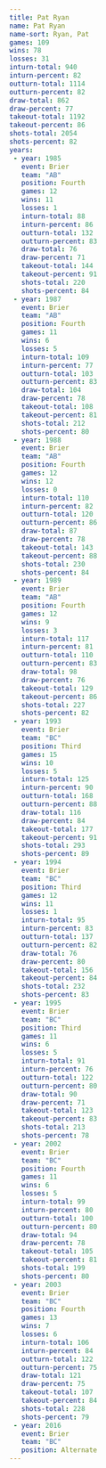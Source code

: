 ```yaml
---
title: Pat Ryan
name: Pat Ryan
name-sort: Ryan, Pat
games: 109
wins: 78
losses: 31
inturn-total: 940
inturn-percent: 82
outturn-total: 1114
outturn-percent: 82
draw-total: 862
draw-percent: 77
takeout-total: 1192
takeout-percent: 86
shots-total: 2054
shots-percent: 82
years:
 - year: 1985
   event: Brier
   team: "AB"
   position: Fourth
   games: 12
   wins: 11
   losses: 1
   inturn-total: 88
   inturn-percent: 86
   outturn-total: 132
   outturn-percent: 83
   draw-total: 76
   draw-percent: 71
   takeout-total: 144
   takeout-percent: 91
   shots-total: 220
   shots-percent: 84
 - year: 1987
   event: Brier
   team: "AB"
   position: Fourth
   games: 11
   wins: 6
   losses: 5
   inturn-total: 109
   inturn-percent: 77
   outturn-total: 103
   outturn-percent: 83
   draw-total: 104
   draw-percent: 78
   takeout-total: 108
   takeout-percent: 81
   shots-total: 212
   shots-percent: 80
 - year: 1988
   event: Brier
   team: "AB"
   position: Fourth
   games: 12
   wins: 12
   losses: 0
   inturn-total: 110
   inturn-percent: 82
   outturn-total: 120
   outturn-percent: 86
   draw-total: 87
   draw-percent: 78
   takeout-total: 143
   takeout-percent: 88
   shots-total: 230
   shots-percent: 84
 - year: 1989
   event: Brier
   team: "AB"
   position: Fourth
   games: 12
   wins: 9
   losses: 3
   inturn-total: 117
   inturn-percent: 81
   outturn-total: 110
   outturn-percent: 83
   draw-total: 98
   draw-percent: 76
   takeout-total: 129
   takeout-percent: 86
   shots-total: 227
   shots-percent: 82
 - year: 1993
   event: Brier
   team: "BC"
   position: Third
   games: 15
   wins: 10
   losses: 5
   inturn-total: 125
   inturn-percent: 90
   outturn-total: 168
   outturn-percent: 88
   draw-total: 116
   draw-percent: 84
   takeout-total: 177
   takeout-percent: 91
   shots-total: 293
   shots-percent: 89
 - year: 1994
   event: Brier
   team: "BC"
   position: Third
   games: 12
   wins: 11
   losses: 1
   inturn-total: 95
   inturn-percent: 83
   outturn-total: 137
   outturn-percent: 82
   draw-total: 76
   draw-percent: 80
   takeout-total: 156
   takeout-percent: 84
   shots-total: 232
   shots-percent: 83
 - year: 1995
   event: Brier
   team: "BC"
   position: Third
   games: 11
   wins: 6
   losses: 5
   inturn-total: 91
   inturn-percent: 76
   outturn-total: 122
   outturn-percent: 80
   draw-total: 90
   draw-percent: 71
   takeout-total: 123
   takeout-percent: 83
   shots-total: 213
   shots-percent: 78
 - year: 2002
   event: Brier
   team: "BC"
   position: Fourth
   games: 11
   wins: 6
   losses: 5
   inturn-total: 99
   inturn-percent: 80
   outturn-total: 100
   outturn-percent: 80
   draw-total: 94
   draw-percent: 78
   takeout-total: 105
   takeout-percent: 81
   shots-total: 199
   shots-percent: 80
 - year: 2003
   event: Brier
   team: "BC"
   position: Fourth
   games: 13
   wins: 7
   losses: 6
   inturn-total: 106
   inturn-percent: 84
   outturn-total: 122
   outturn-percent: 75
   draw-total: 121
   draw-percent: 75
   takeout-total: 107
   takeout-percent: 84
   shots-total: 228
   shots-percent: 79
 - year: 2016
   event: Brier
   team: "BC"
   position: Alternate
---
```

